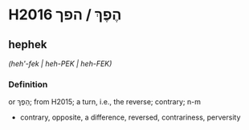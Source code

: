 # H2016 הֶפֶךְ / הפך

## hephek

_(heh'-fek | heh-PEK | heh-FEK)_

### Definition

 or הֵפֶךְ; from H2015; a turn, i.e., the reverse; contrary; n-m

- contrary, opposite, a difference, reversed, contrariness, perversity
